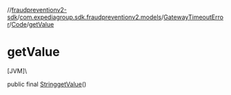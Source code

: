 //[fraudpreventionv2-sdk](../../../../index.md)/[com.expediagroup.sdk.fraudpreventionv2.models](../../index.md)/[GatewayTimeoutError](../index.md)/[Code](index.md)/[getValue](get-value.md)

# getValue

[JVM]\

public final [String](https://docs.oracle.com/javase/8/docs/api/java/lang/String.html)[getValue](get-value.md)()
